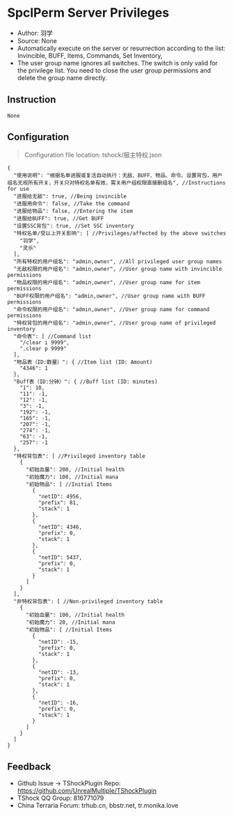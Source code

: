 # SpclPerm Server Privileges
- Author: 羽学
- Source: None
- Automatically execute on the server or resurrection according to the list: Invincible, BUFF, Items, Commands, Set Inventory,
- The user group name ignores all switches. The switch is only valid for the privilege list. You need to close the user group permissions and delete the group name directly.

## Instruction

```
None
```

## Configuration
> Configuration file location: tshock/服主特权.json
```json5
{
  "使用说明": "根据名单进服或复活自动执行：无敌、BUFF、物品、命令、设置背包，用户组名无视所有开关，开关只对特权名单有效，需关用户组权限直接删组名", //Instructions for use
  "进服给无敌": true, //Being invincible
  "进服用命令": false, //Take the command
  "进服给物品": false, //Entering the item
  "进服给BUFF": true, //Get BUFF
  "设置SSC背包": true, //Set SSC inventory
  "特权名单/受以上开关影响": [ //Privileges/affected by the above switches
    "羽学",
    "灵乐"
  ],
  "所有特权的用户组名": "admin,owner", //All privileged user group names
  "无敌权限的用户组名": "admin,owner", //User group name with invincible permissions
  "物品权限的用户组名": "admin,owner", //User group name for item permissions
  "BUFF权限的用户组名": "admin,owner", //User group name with BUFF permissions
  "命令权限的用户组名": "admin,owner", //User group name for command permissions
  "特权背包的用户组名": "admin,owner", //User group name of privileged inventory
  "命令表": [ //Command list
    "/clear i 9999",
    ".clear p 9999"
  ],
  "物品表（ID:数量）": { //Item list (ID: Amount)
    "4346": 1
  },
  "Buff表（ID:分钟）": { //Buff list (ID: minutes)
    "1": 10,
    "11": -1,
    "12": -1,
    "3": -1,
    "192": -1,
    "165": -1,
    "207": -1,
    "274": -1,
    "63": -1,
    "257": -1
  },
  "特权背包表": [ //Privileged inventory table
    {
      "初始血量": 200, //Initial health
      "初始魔力": 100, //Initial mana
      "初始物品": [ //Initial Items
        {
          "netID": 4956,
          "prefix": 81,
          "stack": 1
        },
        {
          "netID": 4346,
          "prefix": 0,
          "stack": 1
        },
        {
          "netID": 5437,
          "prefix": 0,
          "stack": 1
        }
      ]
    }
  ],
  "非特权背包表": [ //Non-privileged inventory table
    {
      "初始血量": 100, //Initial health
      "初始魔力": 20, //Initial mana
      "初始物品": [ //Initial Items
        {
          "netID": -15,
          "prefix": 0,
          "stack": 1
        },
        {
          "netID": -13,
          "prefix": 0,
          "stack": 1
        },
        {
          "netID": -16,
          "prefix": 0,
          "stack": 1
        }
      ]
    }
  ]
}
```

## Feedback
- Github Issue -> TShockPlugin Repo: https://github.com/UnrealMultiple/TShockPlugin
- TShock QQ Group: 816771079
- China Terraria Forum: trhub.cn, bbstr.net, tr.monika.love
